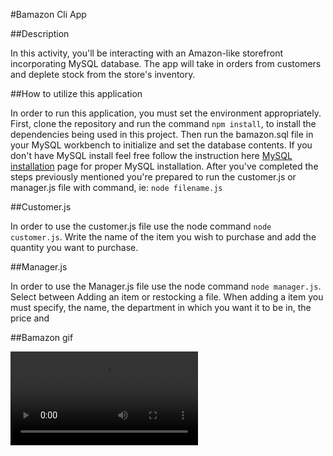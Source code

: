 #Bamazon Cli App

##Description

In this activity, you'll be interacting with an Amazon-like storefront incorporating MySQL database. The app will take in orders from customers and deplete stock from the store's inventory.

##How to utilize this application

In order to run this application, you must set the environment appropriately. First, clone the repository and run the command `npm install`, to install the dependencies being used in this project. Then run the bamazon.sql file in your MySQL workbench to initialize and set the database contents. If you don't have MySQL install feel free follow the instruction here [MySQL installation](https://dev.mysql.com/doc/refman/5.6/en/installing.html) page for proper MySQL installation. After you've completed the steps previously mentioned you're prepared to run the customer.js or manager.js file with command, ie: `node filename.js`

##Customer.js

In order to use the customer.js file use the node command `node customer.js`. Write the name of the item you wish to purchase and add the quantity you want to purchase.

##Manager.js

In order to use the Manager.js file use the node command `node manager.js`. Select between Adding an item or restocking a file. When adding a item you must specify, the name, the department in which you want it to be in, the price and


##Bamazon gif

![bamazon gif](https://media.giphy.com/media/fnpxJaxZYcJ1jlB4vM/source.mp4)